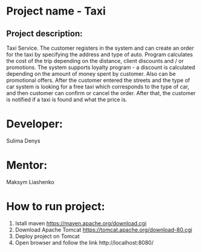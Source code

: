# Project name - Taxi
## Project description:
Taxi Service.
The customer registers in the system and can create an order for the taxi by specifying the address and type of auto. Program calculates the cost of the trip depending on the distance, client discounts and / or promotions. The system supports loyalty program - a discount is calculated depending on the amount of money spent by customer. Also can be promotional offers. After the customer entered the streets and the type of car system is looking for a free taxi which corresponds to the type of car, and then customer can confirm or cancel the order. After that, the customer is notified if a taxi is found and what the price is.
# Developer:
Sulima Denys
# Mentor:
Maksym Liashenko

# How to run project:
1. Istall maven https://maven.apache.org/download.cgi
2. Download Apache Tomcat https://tomcat.apache.org/download-80.cgi
3. Deploy project on Tomcat
4. Open browser and follow the link http://localhost:8080/
